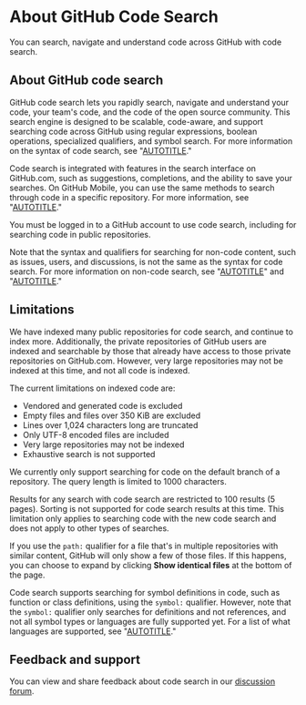 # About GitHub Code Search

You can search, navigate and understand code across GitHub with code search.

## About GitHub code search

GitHub code search lets you rapidly search, navigate and understand your code, your team's code, and the code of the open source community. This search engine is designed to be scalable, code-aware, and support searching code across GitHub using regular expressions, boolean operations, specialized qualifiers, and symbol search. For more information on the syntax of code search, see "[AUTOTITLE](/search-github/github-code-search/understanding-github-code-search-syntax)."

Code search is integrated with features in the search interface on GitHub.com, such as suggestions, completions, and the ability to save your searches. On GitHub Mobile, you can use the same methods to search through code in a specific repository. For more information, see "[AUTOTITLE](/search-github/github-code-search/using-github-code-search)."

You must be logged in to a GitHub account to use code search, including for searching code in public repositories.

Note that the syntax and qualifiers for searching for non-code content, such as issues, users, and discussions, is not the same as the syntax for code search. For more information on non-code search, see "[AUTOTITLE](/search-github/getting-started-with-searching-on-github/about-searching-on-github)" and "[AUTOTITLE](/search-github/searching-on-github)."

## Limitations

We have indexed many public repositories for code search, and continue to index more. Additionally, the private repositories of GitHub users are indexed and searchable by those that already have access to those private repositories on GitHub.com. However, very large repositories may not be indexed at this time, and not all code is indexed.

The current limitations on indexed code are:
- Vendored and generated code is excluded
- Empty files and files over 350 KiB are excluded
- Lines over 1,024 characters long are truncated
- Only UTF-8 encoded files are included
- Very large repositories may not be indexed
- Exhaustive search is not supported

We currently only support searching for code on the default branch of a repository. The query length is limited to 1000 characters.

Results for any search with code search are restricted to 100 results (5 pages). Sorting is not supported for code search results at this time. This limitation only applies to searching code with the new code search and does not apply to other types of searches.

If you use the `path:` qualifier for a file that's in multiple repositories with similar content, GitHub will only show a few of those files. If this happens, you can choose to expand by clicking **Show identical files** at the bottom of the page.

Code search supports searching for symbol definitions in code, such as function or class definitions, using the `symbol:` qualifier. However, note that the `symbol:` qualifier only searches for definitions and not references, and not all symbol types or languages are fully supported yet. For a list of what languages are supported, see "[AUTOTITLE](/search-github/github-code-search/understanding-github-code-search-syntax#symbol-qualifier)."

## Feedback and support

You can view and share feedback about code search in our [discussion forum](https://github.com/orgs/community/discussions/categories/code-search-and-navigation).
